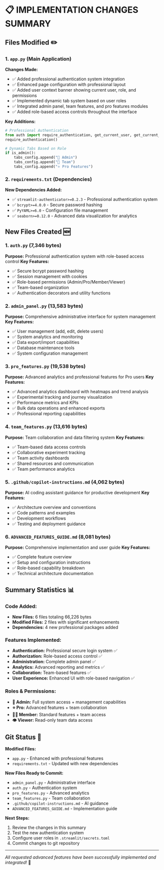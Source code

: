 # 📋 IMPLEMENTATION CHANGES SUMMARY

## Files Modified ✏️

### 1. `app.py` (Main Application)
**Changes Made:**
- ✅ Added professional authentication system integration
- ✅ Enhanced page configuration with professional layout
- ✅ Added user context banner showing current user, role, and permissions
- ✅ Implemented dynamic tab system based on user roles
- ✅ Integrated admin panel, team features, and pro features modules
- ✅ Added role-based access controls throughout the interface

**Key Additions:**
```python
# Professional Authentication
from auth import require_authentication, get_current_user, get_current_user_display_name, get_current_user_role, is_admin, is_pro_user
require_authentication()

# Dynamic Tabs Based on Role
if is_admin():
    tabs_config.append("👑 Admin")
    tabs_config.append("👥 Team") 
    tabs_config.append("⭐ Pro Features")
```

### 2. `requirements.txt` (Dependencies)
**New Dependencies Added:**
- ✅ `streamlit-authenticator>=0.2.3` - Professional authentication system
- ✅ `bcrypt>=4.0.0` - Secure password hashing
- ✅ `PyYAML>=6.0` - Configuration file management
- ✅ `seaborn>=0.12.0` - Advanced data visualization for analytics

## New Files Created 🆕

### 1. `auth.py` (7,346 bytes)
**Purpose:** Professional authentication system with role-based access control
**Key Features:**
- ✅ Secure bcrypt password hashing
- ✅ Session management with cookies
- ✅ Role-based permissions (Admin/Pro/Member/Viewer)
- ✅ Team-based organization
- ✅ Authentication decorators and utility functions

### 2. `admin_panel.py` (13,583 bytes)
**Purpose:** Comprehensive administrative interface for system management
**Key Features:**
- ✅ User management (add, edit, delete users)
- ✅ System analytics and monitoring
- ✅ Data export/import capabilities
- ✅ Database maintenance tools
- ✅ System configuration management

### 3. `pro_features.py` (19,538 bytes)
**Purpose:** Advanced analytics and professional features for Pro users
**Key Features:**
- ✅ Advanced analytics dashboard with heatmaps and trend analysis
- ✅ Experimental tracking and journey visualization
- ✅ Performance metrics and KPIs
- ✅ Bulk data operations and enhanced exports
- ✅ Professional reporting capabilities

### 4. `team_features.py` (13,616 bytes)
**Purpose:** Team collaboration and data filtering system
**Key Features:**
- ✅ Team-based data access controls
- ✅ Collaborative experiment tracking
- ✅ Team activity dashboards
- ✅ Shared resources and communication
- ✅ Team performance analytics

### 5. `.github/copilot-instructions.md` (4,062 bytes)
**Purpose:** AI coding assistant guidance for productive development
**Key Features:**
- ✅ Architecture overview and conventions
- ✅ Code patterns and examples
- ✅ Development workflows
- ✅ Testing and deployment guidance

### 6. `ADVANCED_FEATURES_GUIDE.md` (8,081 bytes)
**Purpose:** Comprehensive implementation and user guide
**Key Features:**
- ✅ Complete feature overview
- ✅ Setup and configuration instructions
- ✅ Role-based capability breakdown
- ✅ Technical architecture documentation

## Summary Statistics 📊

### Code Added:
- **New Files:** 6 files totaling 66,226 bytes
- **Modified Files:** 2 files with significant enhancements
- **Dependencies:** 4 new professional packages added

### Features Implemented:
- **Authentication:** Professional secure login system ✅
- **Authorization:** Role-based access control ✅
- **Administration:** Complete admin panel ✅
- **Analytics:** Advanced reporting and metrics ✅
- **Collaboration:** Team-based features ✅
- **User Experience:** Enhanced UI with role-based navigation ✅

### Roles & Permissions:
- **👑 Admin:** Full system access + management capabilities
- **⭐ Pro:** Advanced features + team collaboration
- **👨‍🔬 Member:** Standard features + team access
- **👁️ Viewer:** Read-only team data access

## Git Status 📝

**Modified Files:**
- `app.py` - Enhanced with professional features
- `requirements.txt` - Updated with new dependencies

**New Files Ready to Commit:**
- `admin_panel.py` - Administrative interface
- `auth.py` - Authentication system
- `pro_features.py` - Advanced analytics
- `team_features.py` - Team collaboration
- `.github/copilot-instructions.md` - AI guidance
- `ADVANCED_FEATURES_GUIDE.md` - Implementation guide

**Next Steps:**
1. Review the changes in this summary
2. Test the new authentication system
3. Configure user roles in `.streamlit/secrets.toml`
4. Commit changes to git repository

---
*All requested advanced features have been successfully implemented and integrated!* 🎉